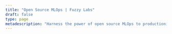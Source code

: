 ```yaml
---
title: "Open Source MLOps | Fuzzy Labs"
draft: false
type: page
metadescription: "Harness the power of open source MLOps to productionise your AI."
---
```

